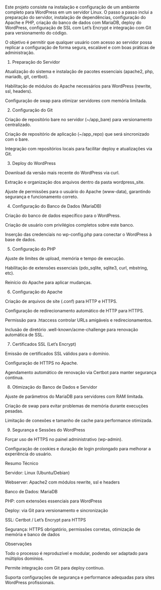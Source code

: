Este projeto consiste na instalação e configuração de um ambiente completo para WordPress em um servidor Linux.
O passo a passo inclui a preparação do servidor, instalação de dependências, configuração do Apache e PHP, criação do banco de dados com MariaDB, deploy do WordPress, configuração de SSL com Let’s Encrypt e integração com Git para versionamento do código.

O objetivo é permitir que qualquer usuário com acesso ao servidor possa replicar a configuração de forma segura, escalável e com boas práticas de administração.

1. Preparação do Servidor

Atualização do sistema e instalação de pacotes essenciais (apache2, php, mariadb, git, certbot).

Habilitação de módulos do Apache necessários para WordPress (rewrite, ssl, headers).

Configuração de swap para otimizar servidores com memória limitada.

2. Configuração do Git

Criação de repositório bare no servidor (~/app_bare) para versionamento centralizado.

Criação de repositório de aplicação (~/app_repo) que será sincronizado com o bare.

Integração com repositórios locais para facilitar deploy e atualizações via Git.

3. Deploy do WordPress

Download da versão mais recente do WordPress via curl.

Extração e organização dos arquivos dentro da pasta wordpress_site.

Ajuste de permissões para o usuário do Apache (www-data), garantindo segurança e funcionamento correto.

4. Configuração do Banco de Dados (MariaDB)

Criação do banco de dados específico para o WordPress.

Criação de usuário com privilégios completos sobre este banco.

Inserção das credenciais no wp-config.php para conectar o WordPress à base de dados.

5. Configuração do PHP

Ajuste de limites de upload, memória e tempo de execução.

Habilitação de extensões essenciais (pdo_sqlite, sqlite3, curl, mbstring, etc).

Reinício do Apache para aplicar mudanças.

6. Configuração do Apache

Criação de arquivos de site (.conf) para HTTP e HTTPS.

Configuração de redirecionamento automático de HTTP para HTTPS.

Permissão para .htaccess controlar URLs amigáveis e redirecionamentos.

Inclusão de diretório .well-known/acme-challenge para renovação automática de SSL.

7. Certificados SSL (Let’s Encrypt)

Emissão de certificados SSL válidos para o domínio.

Configuração de HTTPS no Apache.

Agendamento automático de renovação via Certbot para manter segurança contínua.

8. Otimização do Banco de Dados e Servidor

Ajuste de parâmetros do MariaDB para servidores com RAM limitada.

Criação de swap para evitar problemas de memória durante execuções pesadas.

Limitação de conexões e tamanho de cache para performance otimizada.

9. Segurança e Sessões do WordPress

Forçar uso de HTTPS no painel administrativo (wp-admin).

Configuração de cookies e duração de login prolongado para melhorar a experiência do usuário.

Resumo Técnico

Servidor: Linux (Ubuntu/Debian)

Webserver: Apache2 com módulos rewrite, ssl e headers

Banco de Dados: MariaDB

PHP: com extensões essenciais para WordPress

Deploy: via Git para versionamento e sincronização

SSL: Certbot / Let’s Encrypt para HTTPS

Segurança: HTTPS obrigatório, permissões corretas, otimização de memória e banco de dados

Observações

Todo o processo é reproduzível e modular, podendo ser adaptado para múltiplos domínios.

Permite integração com Git para deploy contínuo.

Suporta configurações de segurança e performance adequadas para sites WordPress profissionais.
